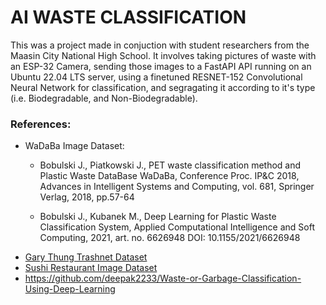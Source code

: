 # AI WASTE CLASSIFICATION
This was a project made in conjuction with student researchers from the Maasin City National High School. It involves taking pictures of waste with an ESP-32 Camera, sending those images to a FastAPI API running on an Ubuntu 22.04 LTS server, using a finetuned RESNET-152 Convolutional Neural Network for classification, and segragating it according to it's type (i.e. Biodegradable, and Non-Biodegradable). 

### References:
- WaDaBa Image Dataset:
  - Bobulski J., Piatkowski J., PET waste classification method and Plastic Waste DataBase WaDaBa, Conference Proc. IP&C 2018, Advances in Intelligent Systems and Computing, vol. 681, Springer Verlag, 2018, pp.57-64
  
  - Bobulski J., Kubanek M., Deep Learning for Plastic Waste Classification System, Applied Computational Intelligence and Soft Computing, 2021, art. no. 6626948 DOI: 10.1155/2021/6626948
- [Gary Thung Trashnet Dataset](https://github.com/garythung/trashnet)
- [Sushi Restaurant Image Dataset](https://www.kaggle.com/datasets/arthurcen/waste-images-from-sushi-restaurant/data)
- https://github.com/deepak2233/Waste-or-Garbage-Classification-Using-Deep-Learning

